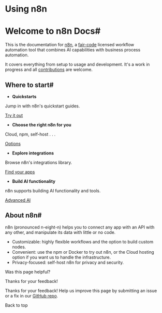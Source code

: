 # Using n8n

[ ](https://github.com/n8n-io/n8n-docs/edit/main/docs/index.md "Edit this page")

# Welcome to n8n Docs#

This is the documentation for [n8n](https://n8n.io/), a [fair-code](https://faircode.io) licensed workflow automation tool that combines AI capabilities with business process automation.

It covers everything from setup to usage and development. It's a work in progress and all [contributions](help-community/contributing/) are welcome.

## Where to start#

  * **Quickstarts**

Jump in with n8n's quickstart guides.

[ Try it out](try-it-out/)

  * **Choose the right n8n for you**

Cloud, npm, self-host . . . 

[ Options](choose-n8n/)

  * **Explore integrations**

Browse n8n's integrations library.

[ Find your apps](integrations/)

  * **Build AI functionality**

n8n supports building AI functionality and tools.

[ Advanced AI](advanced-ai/)




## About n8n#

n8n (pronounced n-eight-n) helps you to connect any app with an API with any other, and manipulate its data with little or no code.

  * Customizable: highly flexible workflows and the option to build custom nodes.
  * Convenient: use the npm or Docker to try out n8n, or the Cloud hosting option if you want us to handle the infrastructure.
  * Privacy-focused: self-host n8n for privacy and security.

Was this page helpful? 

Thanks for your feedback! 

Thanks for your feedback! Help us improve this page by submitting an issue or a fix in our [GitHub repo](https://github.com/n8n-io/n8n-docs). 

Back to top 
